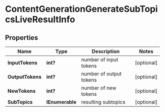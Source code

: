 # ContentGenerationGenerateSubTopicsLiveResultInfo


## Properties

| Name | Type | Description | Notes |
|------------ | ------------- | ------------- | -------------|
**InputTokens** | **int?** | number of input tokens |[optional]|
**OutputTokens** | **int?** | number of output tokens |[optional]|
**NewTokens** | **int?** | number of new tokens |[optional]|
**SubTopics** | **IEnumerable<string>** | resulting subtopics |[optional]|